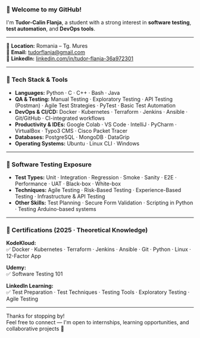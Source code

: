 ### 👋 Welcome to my GitHub!

I'm **Tudor-Calin Flanja**, a student with a strong interest in **software testing**, **test automation**, and **DevOps tools**.

---

📍 **Location:** Romania – Tg. Mures  
📧 **Email:** [tudorflanja@gmail.com](mailto:tudorflanja@gmail.com)  
🔗 **LinkedIn:** [linkedin.com/in/tudor-flanja-36a972301](https://linkedin.com/in/tudor-flanja-36a972301)  

---

### 🔧 Tech Stack & Tools

- **Languages:** Python · C · C++ · Bash · Java  
- **QA & Testing:** Manual Testing · Exploratory Testing · API Testing (Postman) · Agile Test Strategies · PyTest · Basic Test Automation  
- **DevOps & CI/CD:** Docker · Kubernetes · Terraform · Jenkins · Ansible · Git/GitHub · CI-integrated workflows  
- **Productivity & IDEs:** Google Colab · VS Code · IntelliJ · PyCharm · VirtualBox · Typo3 CMS · Cisco Packet Tracer  
- **Databases:** PostgreSQL · MongoDB · DataGrip  
- **Operating Systems:** Ubuntu · Linux CLI · Windows  

---

### 🧪 Software Testing Exposure

- **Test Types:** Unit · Integration · Regression · Smoke · Sanity · E2E · Performance · UAT · Black-box · White-box  
- **Techniques:** Agile Testing · Risk-Based Testing · Experience-Based Testing · Infrastructure & API Testing  
- **Other Skills:** Test Planning · Secure Form Validation · Scripting in Python · Testing Arduino-based systems  

---

### 📜 Certifications (2025 · Theoretical Knowledge)

**KodeKloud:**  
✅ Docker · Kubernetes · Terraform · Jenkins · Ansible · Git · Python · Linux · 12-Factor App  

**Udemy:**  
✅ Software Testing 101  

**LinkedIn Learning:**  
✅ Test Preparation · Test Techniques · Testing Tools · Exploratory Testing · Agile Testing  

---

Thanks for stopping by!  
Feel free to connect — I'm open to internships, learning opportunities, and collaborative projects 🙌

